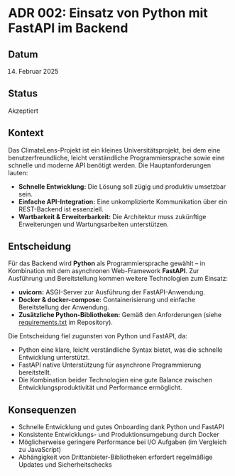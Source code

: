 # ADR 002: Einsatz von Python mit FastAPI im Backend

## Datum
14. Februar 2025

## Status
Akzeptiert

## Kontext
Das ClimateLens-Projekt ist ein kleines Universitätsprojekt, bei dem eine benutzerfreundliche, leicht verständliche Programmiersprache sowie eine schnelle und moderne API benötigt werden. Die Hauptanforderungen lauten:

- **Schnelle Entwicklung:** Die Lösung soll zügig und produktiv umsetzbar sein.
- **Einfache API-Integration:** Eine unkomplizierte Kommunikation über ein REST-Backend ist essenziell.
- **Wartbarkeit & Erweiterbarkeit:** Die Architektur muss zukünftige Erweiterungen und Wartungsarbeiten unterstützen.

## Entscheidung
Für das Backend wird **Python** als Programmiersprache gewählt – in Kombination mit dem asynchronen Web-Framework **FastAPI**. Zur Ausführung und Bereitstellung kommen weitere Technologien zum Einsatz:

- **uvicorn:** ASGI-Server zur Ausführung der FastAPI-Anwendung.
- **Docker & docker-compose:** Containerisierung und einfache Bereitstellung der Anwendung.
- **Zusätzliche Python-Bibliotheken:** Gemäß den Anforderungen (siehe [requirements.txt](../requirements.txt) im Repository).

Die Entscheidung fiel zugunsten von Python und FastAPI, da:

- Python eine klare, leicht verständliche Syntax bietet, was die schnelle Entwicklung unterstützt.
- FastAPI native Unterstützung für asynchrone Programmierung bereitstellt.
- Die Kombination beider Technologien eine gute Balance zwischen Entwicklungsproduktivität und Performance ermöglicht.

## Konsequenzen
- Schnelle Entwicklung und gutes Onboarding dank Python und FastAPI
- Konsistente Entwicklungs- und Produktionsumgebung durch Docker 
- Möglicherweise geringere Performance bei I/O Aufgaben (im Vergleich zu JavaScript)
- Abhängigkeit von Drittanbieter-Bibliotheken erfordert regelmäßige Updates und Sicherheitschecks